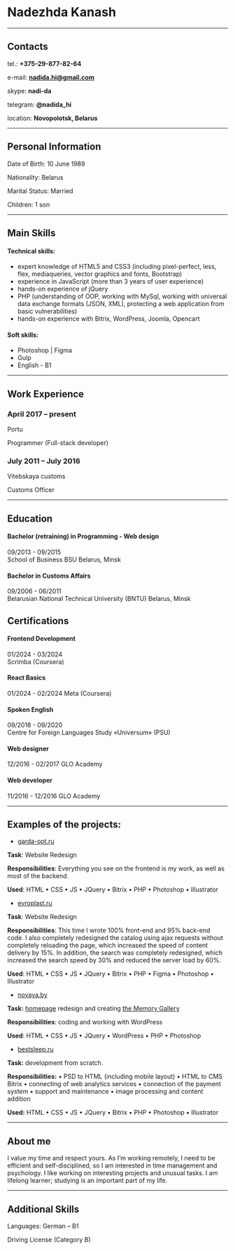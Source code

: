 # Nadezhda Kanash

***

## Contacts

tel.:       **+375-29-877-82-64**

e-mail:     **nadida.hi@gmail.com**  

skype:      **nadi-da**  

telegram:   **@nadida_hi**  

location:    **Novopolotsk, Belarus**

***

## Personal Information

Date of Birth:	10 June 1989  

Nationality:	Belarus

Marital Status:	Married

Children:		1 son

***

## Main Skills

#### Technical skills:
- expert knowledge of HTML5 and CSS3 (including pixel-perfect, less, flex, mediaqueries, vector graphics and fonts, Bootstrap)
- experience in JavaScript (more than 3 years of user experience)
- hands-on experience of jQuery
- PHP (understanding of OOP, working with MySql, working with universal data exchange formats (JSON, XML), protecting a web application from basic vulnerabilities)
- hands-on experience with Bitrix, WordPress, Joomla, Opencart

#### Soft skills:
- Photoshop | Figma
- Gulp
- English - B1 

***

## Work Experience

### April 2017 – present

Portu

Programmer (Full-stack developer)

### July 2011 – July 2016 

Vitebskaya customs

Customs Officer

***

## Education

#### Bachelor (retraining) in Programming - Web design

09/2013 - 09/2015  
School of Business BSU
Belarus, Minsk

#### Bachelor in Customs Affairs

09/2006 - 06/2011  
Belarusian National Technical University (BNTU)
Belarus, Minsk

## Certifications

#### Frontend Development

01/2024 - 03/2024  
Scrimba (Coursera)

#### React Basics

01/2024 - 02/2024 
Meta (Coursera)
    
#### Spoken English

09/2018 - 09/2020  
Centre for Foreign Languages Study «Universum» (PSU)

#### Web designer

12/2016 - 02/2017 
GLO Academy

#### Web developer

11/2016 - 12/2016 
GLO Academy

***

## Examples of the projects:

- [garda-opt.ru](https://garda-opt.ru/)

**Task**: Website Redesign 

**Responsibilities**: Everything you see on the frontend is my work, as well as most of the backend.

**Used**: HTML • CSS • JS • JQuery • Bitrix • PHP • Photoshop • Illustrator

- [evroplast.ru](https://evroplast.ru/)

**Task**: Website Redesign 

**Responsibilities**: This time I wrote 100% front-end and 95% back-end code. I also completely redesigned the catalog using ajax requests without completely reloading the page, which increased the speed of content delivery by 15%. In addition, the search was completely redesigned, which increased the search speed by 30% and reduced the server load by 60%.

**Used**: HTML • CSS • JS • JQuery • Bitrix • PHP • Figma • Photoshop • Illustrator

- [novaya.by](https://www.novaya.by/)

**Task:** [homepage](https://www.novaya.by/) redesign and creating [the Memory Gallery](https://www.novaya.by/memory_gallery/)

**Responsibilities**: coding and working with WordPress

**Used**: HTML • CSS • JS • JQuery • WordPress • PHP  • Photoshop 

- [bestsleep.ru](http://bestsleep.portu.by/)

**Task:** development from scratch.

**Responsibilities:** 
• PSD to HTML (including mobile layout)
• HTML to CMS Bitrix
• connecting of web analytics services
• connection of the payment system
• support and maintenance
• image processing and content addition

**Used:** HTML • CSS • JS • JQuery • Bitrix • PHP • Photoshop • Illustrator

***

## About me

I value my time and respect yours. As I’m working remotely, I need to be efficient and self-disciplined, so I am interested in time management and psychology.  I like working on interesting projects and unusual tasks. I am lifelong learner; studying is an important part of my life.

***

## Additional Skills

Languages: 	German – B1

Driving License (Category B)
